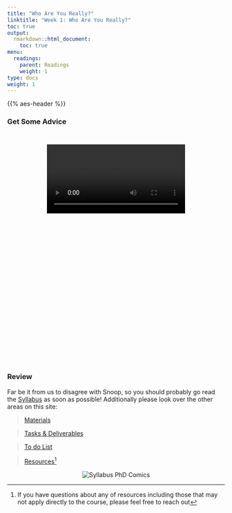 ```yaml
---
title: "Who Are You Really?"
linktitle: "Week 1: Who Are You Really?"
toc: true
output:
  rmarkdown::html_document:
    toc: true
menu:
  readings:
    parent: Readings
    weight: 1
type: docs
weight: 1
---
```


{{% aes-header %}}

<style>
.videoContainer {
    height: 480px;
    width: 320px;   
    padding: 26px;
}
</style>

### Get Some Advice

<center>
<div class="videoContainer">
<video width="320" controls>
<source src="/videos/snoop_syllabus.mp4" type="video/mp4">

I’m sorry but your browser doesn’t support embedded videos. You can however <a href="/videos/snoop_syllabus.mp4">download it</a>.

</video>
</div>
</center>

### Review

Far be it from us to disagree with Snoop, so you should probably go read the [Syllabus](/syllabus/) as soon as possible! Additionally please look over the other areas on this site:

> [Materials](/materials/)

> [Tasks & Deliverables](/tasks/)

> [To do List](/due/)

> [Resources](/resources/)[^1]

<center>
<img src='/img/comics/in-the-syllabus.png' alt='Syllabus PhD Comics'>
</center>

[^1]: If you have questions about any of resources including those that may not apply directly to the course, please feel free to reach out
